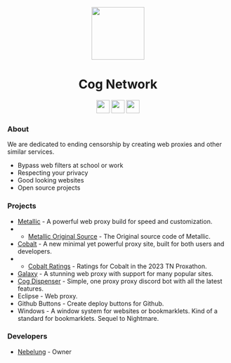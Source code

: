 <p align="center">
<kbd>
<img width="120px" src="https://avatars.githubusercontent.com/u/127172119">
</kbd>
</p>

<h1 align="center">Cog Network</h1>

<p align="center">
<a href="https://discord.gg/yk33HZSZkU"><img height="30px" src="https://img.shields.io/badge/Discord-7289DA?style=for-the-badge&logo=discord&logoColor=white"><img></a>
<a href="https://x.com/cognetworkdev"><img height="30px" src="https://img.shields.io/badge/X%20(Twitter)-%23e7e9ea.svg?style=for-the-badge&logo=X&logoColor=black"><img></a>
<a href="https://reddit.com/r/cognetwork"><img height="30px" src="https://img.shields.io/badge/Reddit-FF4500?style=for-the-badge&logo=reddit&logoColor=white"><img></a>
</p>

### About
We are dedicated to ending censorship by creating web proxies and other similar services.

- Bypass web filters at school or work
- Respecting your privacy
- Good looking websites
- Open source projects

### Projects
- [Metallic](https://github.com/cognetwork-dev/Metallic) - A powerful web proxy build for speed and customization.
- - [Metallic Original Source](https://github.com/cognetwork-dev/Metallic-Original-Source) - The Original source code of Metallic.
- [Cobalt](https://github.com/cognetwork-dev/Cobalt) - A new minimal yet powerful proxy site, built for both users and developers.
- - [Cobalt Ratings](https://github.com/cognetwork-dev/Cobalt-Ratings) - Ratings for Cobalt in the 2023 TN Proxathon.
- [Galaxy](https://github.com/cognetwork-dev/Galaxy) - A stunning web proxy with support for many popular sites.
- [Cog Dispenser](https://github.com/cognetwork-dev/Cog-Dispenser) - Simple, one proxy proxy discord bot with all the latest features.
- Eclipse - Web proxy.
- Github Buttons - Create deploy buttons for Github.
- Windows - A window system for websites or bookmarklets. Kind of a standard for bookmarklets. Sequel to Nightmare.

### Developers
- [Nebelung](https://github.com/Nebelung-Dev) - Owner
